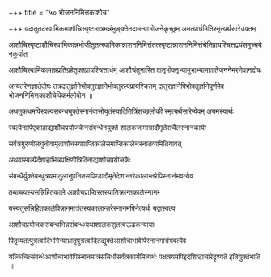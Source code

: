 +++
title = "५० भोजननिमित्तकाशौच"

+++
यदातुतदस्वामिकमाशौचिस्पृष्टमात्रमन्नंभुङ्क्तेतदामत्याभोजनेकृच्छ्रम्‌ अमत्यार्धमितिस्मृत्यर्थसारेउक्तम्‌

आशौचिस्पृष्टाशौचिस्वामिकान्नभोजीतुतत्स्वामिकान्नाशननिमित्तंतत्स्पृष्टान्नाशननिमित्तंचेतिप्रायश्चित्तद्वयंसमुच्चयेनकुर्यात्‌

आशौचिस्वामिकामान्नप्रतिग्रहेतूक्तप्रायश्चित्तार्धम्‌ आशौचंतुनास्ति दातृभोक्तृभ्यामुभाभ्यामज्ञातेजननेमरणेवानदोषः

अन्यतरेणज्ञातेदोषः तत्रदातुर्ज्ञानेभोक्तुरज्ञानेभोक्तुरल्पंप्रायश्चित्तम्‌ दातुरज्ञानेपिभोक्तुर्ज्ञानेपूर्णमेव भोजननिमित्तकाशौचेपिकर्मलोपोन ॥

अथतुकथमपिस्वल्पसबन्धयुक्तेस्नानंवासोयुतंस्यादितित्रिंशच्छलोकी स्मृत्यर्थसारेप्येवम्‌ अयमस्यार्थः

स्वल्पेनापिएकाहाद्याशौचप्रयोजकेनसंबन्धेनयुक्ते शालकजामात्रादौमृतेसचैलंस्नानंकार्यम्‍

सर्वत्रगुरुणोलघुनोवामृताशौचस्यप्राप्तिकालेसमाप्तिकालेचस्नातव्यमितियावत्‌

अथवास्वल्पैर्दशाहाभिन्नपक्षिणीत्रिदिनाद्याशौचप्रयोजकैः

संबन्धैर्युक्तेबन्धुत्रयमातुलानुपनितसपिण्डादौमृतेदेशान्तरेकालान्तरेपिस्नानंभवत्येव

तथाचयस्यसन्निहितकाले आशौचप्राप्तिस्तस्यातिक्रान्तकालेस्नानम्‍

यस्यतुसन्निहितकालेपिन्नानमात्रंतस्यकालान्तरेस्नानमपिनेत्यर्थः यद्वास्वल्प

आशौचप्रयोजकसंबन्धभिन्नसंबन्धःयथाशालकसुतत्वंऊढकन्यायाः

पितृव्यतत्पुत्रत्वादिभगिन्याभ्रातृपुत्रत्वादितद्युक्तेआशौचाभावेपिस्नानमात्रंभवत्येव

यत्किंचित्संबन्धेआशौचाभावेपिस्नानमात्रंसन्निधौसर्वत्रकार्यमित्यर्थः पक्षत्रयमपिइदंशिष्टाचारेदृश्यते इतियुक्तंभाति ॥
